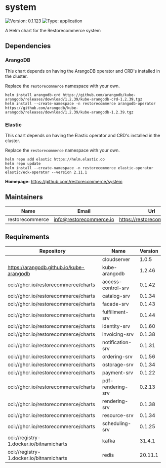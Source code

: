# system

![Version: 0.1.123](https://img.shields.io/badge/Version-0.1.123-informational?style=flat-square) ![Type: application](https://img.shields.io/badge/Type-application-informational?style=flat-square)

A Helm chart for the Restorecommerce system

## Dependencies

### ArangoDB

This chart depends on having the ArangoDB operator and CRD's installed in the cluster.

Replace the `restorecommerce` namespace with your own.

```shell
helm install arangodb-crd https://github.com/arangodb/kube-arangodb/releases/download/1.2.39/kube-arangodb-crd-1.2.39.tgz
helm install --create-namespace -n restorecommerce arangodb-operator https://github.com/arangodb/kube-arangodb/releases/download/1.2.39/kube-arangodb-1.2.39.tgz
```

### Elastic

This chart depends on having the Elastic operator and CRD's installed in the cluster.

Replace the `restorecommerce` namespace with your own.

```shell
helm repo add elastic https://helm.elastic.co
helm repo update
helm install --create-namespace -n restorecommerce elastic-operator elastic/eck-operator --version 2.11.1
```

**Homepage:** <https://github.com/restorecommerce/system>

## Maintainers

| Name | Email | Url |
| ---- | ------ | --- |
| restorecommerce | <info@restorecommerce.io> | <https://restorecommerce.io/> |

## Requirements

| Repository | Name | Version |
|------------|------|---------|
|  | cloudserver | 1.0.5 |
| https://arangodb.github.io/kube-arangodb | kube-arangodb | 1.2.46 |
| oci://ghcr.io/restorecommerce/charts | access-control-srv | 0.1.42 |
| oci://ghcr.io/restorecommerce/charts | catalog-srv | 0.1.34 |
| oci://ghcr.io/restorecommerce/charts | facade-srv | 0.1.43 |
| oci://ghcr.io/restorecommerce/charts | fulfillment-srv | 0.1.44 |
| oci://ghcr.io/restorecommerce/charts | identity-srv | 0.1.60 |
| oci://ghcr.io/restorecommerce/charts | invoicing-srv | 0.1.38 |
| oci://ghcr.io/restorecommerce/charts | notification-srv | 0.1.31 |
| oci://ghcr.io/restorecommerce/charts | ordering-srv | 0.1.56 |
| oci://ghcr.io/restorecommerce/charts | ostorage-srv | 0.1.34 |
| oci://ghcr.io/restorecommerce/charts | payment-srv | 0.1.22 |
| oci://ghcr.io/restorecommerce/charts | pdf-rendering-srv | 0.2.13 |
| oci://ghcr.io/restorecommerce/charts | rendering-srv | 0.1.38 |
| oci://ghcr.io/restorecommerce/charts | resource-srv | 0.1.34 |
| oci://ghcr.io/restorecommerce/charts | scheduling-srv | 0.1.25 |
| oci://registry-1.docker.io/bitnamicharts | kafka | 31.4.1 |
| oci://registry-1.docker.io/bitnamicharts | redis | 20.11.1 |
